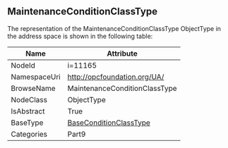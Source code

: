<!-- objecttype -->
## MaintenanceConditionClassType
  
<!-- end of text -->
The representation of the MaintenanceConditionClassType ObjectType in the address space is shown in the following table:  

|Name|Attribute|
|---|---|
|NodeId|i=11165|
|NamespaceUri|http://opcfoundation.org/UA/|
|BrowseName|MaintenanceConditionClassType|
|NodeClass|ObjectType|
|IsAbstract|True|
|BaseType|[BaseConditionClassType](../../../Part9/ObjectTypes/BaseConditionClassType/readme.md)|
|Categories|Part9|

